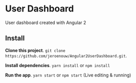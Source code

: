 # User Dashboard
User dashboard created with Angular 2

## Install
**Clone this project**. `git clone https://github.com/jeroenouw/Angular2UserDashboard.git`.

**Install dependencies**. `yarn install` or `npm install`

**Run the app**. `yarn start` or `npm start` (Live editing & running)

